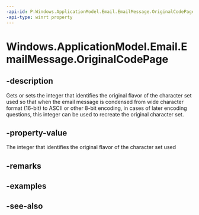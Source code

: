 ----api-id: P:Windows.ApplicationModel.Email.EmailMessage.OriginalCodePage
-api-type: winrt property
---<!-- Property syntaxpublic int OriginalCodePage { get;  set; }--># Windows.ApplicationModel.Email.EmailMessage.OriginalCodePage## -descriptionGets or sets the integer that identifies the original flavor of the character set used so that when the email message is condensed from wide character format (16-bit) to ASCII or other 8-bit encoding, in cases of later encoding questions, this integer can be used to recreate the original character set.## -property-valueThe integer that identifies the original flavor of the character set used## -remarks## -examples## -see-also